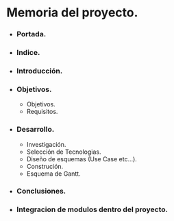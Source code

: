 # Memoria del proyecto.

+ ### Portada.
+ ### Indice.
+ ### Introducción.
+ ### Objetivos.
   - Objetivos. 
   - Requisitos.
+ ### Desarrollo.
   - Investigación.
   - Selección de Tecnologias.
   - Diseño de esquemas (Use Case etc...).
   - Construción.
   - Esquema de Gantt.  
+ ### Conclusiones.
+ ### Integracion de modulos dentro del proyecto.  